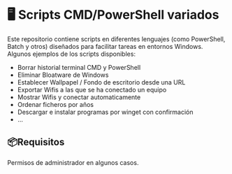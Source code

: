 # 🖥️ Scripts CMD/PowerShell variados

Este repositorio contiene scripts en diferentes lenguajes (como PowerShell, Batch y otros) diseñados para facilitar tareas en entornos Windows. Algunos ejemplos de los scripts disponibles:

- Borrar historial terminal CMD y PowerShell
- Eliminar Bloatware de Windows
- Establecer Wallpapel / Fondo de escritorio desde una URL
- Exportar Wifis a las que se ha conectado un equipo
- Mostrar Wifis y conectar automaticamente
- Ordenar ficheros por años
- Descargar e instalar programas por winget con confirmación
- ...


## 📦Requisitos

Permisos de administrador en algunos casos.
